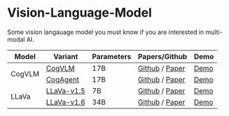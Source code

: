 # Vision-Language-Model
Some vision langauage model you must know if you are interested in multi-modal AI. <br>

<table>
    <thead>
        <tr>
            <th>Model</th>
            <th>Variant</th>
            <th>Parameters</th>
            <th>Papers/Github</th>
            <th>Demo</th>
        </tr>
    </thead>
    <tbody>
        <tr>
            <td rowspan=2>CogVLM</td>
            <td><a href="https://github.com/THUDM/CogVLM">CogVLM</a></td>
            <td>17B</td>
            <td><a href="https://github.com/THUDM/CogVLM">Github</a> / <a href="https://arxiv.org/abs/2311.03079">Paper</a></td>
            <td><a href="http://36.103.203.44:7861/">Demo</a></td>
        </tr>
        <tr>
            <td><a href="https://github.com/THUDM/CogAgent">CogAgent</a></td>
            <td>17B</td>
            <td><a href="https://github.com/THUDM/CogAgent">Github</a> / <a href="https://arxiv.org/abs/2311.03079">Paper</a></td>
            <td><a href="http://36.103.203.44:7861/">Demo</a></td>
        </tr>
        <tr>
            <td rowspan=2>LLaVa</td>
            <td><a href="https://github.com/haotian-liu/LLaVA">LLaVa-v1.5</a></td>
            <td>7B</td>
            <td><a href="https://github.com/haotian-liu/LLaVA">Github</a> / <a href="https://arxiv.org/pdf/2304.08485">Paper</a></td>
            <td><a href="http://36.103.203.44:7861/">Demo</a></td>
        </tr>
        <tr>
            <td><a href="https://github.com/haotian-liu/LLaVA">LLaVa-v1.6</a></td>
            <td>34B</td>
            <td><a href="https://github.com/haotian-liu/LLaVA">Github</a> / <a href="https://arxiv.org/pdf/2310.03744">Paper</a></td>
            <td><a href="https://llava.hliu.cc/">Demo</a></td>
        </tr>
  </tbody>
</table>